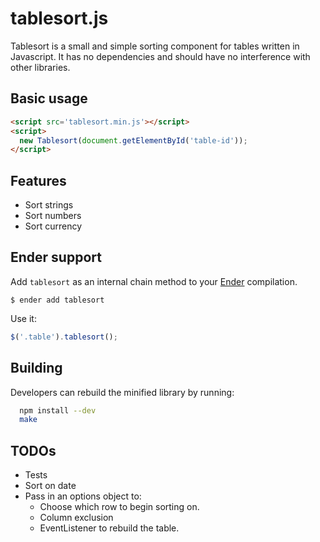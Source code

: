 # tablesort.js

Tablesort is a small and simple sorting component for tables written in Javascript. It has no dependencies and should have no interference with other libraries.

## Basic usage

``` html
<script src='tablesort.min.js'></script>
<script>
  new Tablesort(document.getElementById('table-id'));
</script>
```

## Features

* Sort strings
* Sort numbers
* Sort currency 

## Ender support

Add `tablesort` as an internal chain method to your [Ender](http://ender.no.de) compilation.

    $ ender add tablesort

Use it:

``` js
$('.table').tablesort();
```

## Building

Developers can rebuild the minified library by running:

``` bash
  npm install --dev
  make
```

## TODOs

* Tests
* Sort on date
* Pass in an options object to:
  - Choose which row to begin sorting on.
  - Column exclusion
  - EventListener to rebuild the table.
